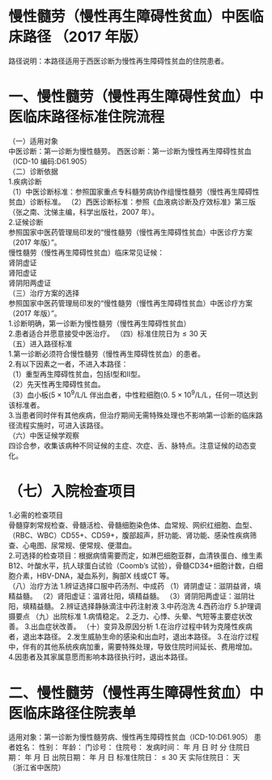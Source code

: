 # 慢性髓劳（慢性再生障碍性贫血）中医临床路径 （2017 年版）  
路径说明：本路径适用于西医诊断为慢性再生障碍性贫血的住院患者。  
# 一、慢性髓劳（慢性再生障碍性贫血）中医临床路径标准住院流程  
（一）适用对象  
中医诊断：第一诊断为慢性髓劳。 西医诊断：第一诊断为慢性再生障碍性贫血（ICD-10 编码:D61.905）  
（二）诊断依据  
1.疾病诊断  
（1）中医诊断标准：参照国家重点专科髓劳病协作组慢性髓劳（慢性再生障碍性贫血）诊断标准。 （2）西医诊断标准：参照《血液病诊断及疗效标准》第三版（张之南、沈悌主编，科学出版社，2007 年）。  
2.证候诊断  
参照国家中医药管理局印发的“慢性髓劳（慢性再生障碍性贫血）中医诊疗方案（2017 年版）”。  
慢性髓劳（慢性再生障碍性贫血）临床常见证候：  
肾阴虚证  
肾阳虚证  
肾阴阳两虚证  
（三）治疗方案的选择  
参照国家中医药管理局印发的“慢性髓劳（慢性再生障碍性贫血）中医诊疗方案（2017 年版）”。  
1.诊断明确，第一诊断为慢性髓劳（慢性再生障碍性贫血）  
2.患者适合并愿意接受中医治疗。 （四）标准住院日为${\leqslant}30$ 天  
（五）进入路径标准  
1.第一诊断必须符合慢性髓劳（慢性再生障碍性贫血）的患者。  
2.有以下因素之一者，不进入本路径：  
（1）重型再生障碍性贫血，包括Ⅰ型和Ⅱ型。  
（2）先天性再生障碍性贫血。  
（3）血小板$\mathrm{\langle5\times10^{9}/L}$/L 伴出血者，中性粒细胞$\langle0.\ 5\times10^{9}/\mathrm{L}$/L，任何一项达到该标准者。  
3.当患者同时伴有其他疾病，但治疗期间无需特殊处理也不影响第一诊断的临床路径流程实施时，可进入该路径。  
（六）中医证候学观察  
四诊合参，收集该病种不同证候的主症、次症、舌、脉特点。注意证候的动态变化。  
# （七）入院检查项目  
1.必需的检查项目  
骨髓穿刺常规检查、骨髓活检、骨髓细胞染色体、血常规、网织红细胞、血型、（RBC、WBC）$\mathrm{CD55+}$、$\mathrm{CD59+}$，腹部超声，肝功能、肾功能、感染性疾病筛查、心电图、尿常规、便常规、便潜血。  
2.可选择的检查项目：根据病情需要而定，如淋巴细胞亚群，血清铁蛋白、维生素B12、叶酸水平，抗人球蛋白试验（Coomb’s 试验），骨髓$\mathrm{CD34+}$细胞计数，白细胞介素，HBV-DNA，凝血系列，胸部X 线或CT 等。  
（八）治疗方法 1.辨证选择口服中药汤剂、中成药 （1）肾阴虚证：滋阴益肾，填精益髓。 （2）肾阳虚证：温肾壮阳，填精益髓。 （3）肾阴阳两虚证：滋阴壮阳，填精益髓。 2.辨证选择静脉滴注中药注射液  3.中药泡洗  4.西药治疗  5.护理调摄要点 （九）出院标准 1.病情稳定。 2.乏力、心悸、头晕、气短等主要症状改善。 3.出血症状改善。 （十）变异及原因分析 1.在治疗过程中转为克隆性疾病者，退出本路径。 2.发生威胁生命的感染和出血时，退出本路径。 3.在治疗过程中，伴有的其他系统疾病加重，需要特殊处理，导致住院时间延长、费用增加。  
4.因患者及其家属意愿而影响本路径执行时，退出本路径。  
# 二、慢性髓劳（慢性再生障碍性贫血）中医临床路径住院表单  
适用对象：第一诊断为慢性髓劳病、慢性再生障碍性贫血（ICD-10:D61.905） 患者姓名：          性别：    年龄：    门诊号：         住院号：            发病时间：   年  月  日  时  分  住院日期：   年  月  日 出院日期：   年  月   日 标准住院日：${\leqslant}30$ 天             实际住院日：   天  
（浙江省中医院）  